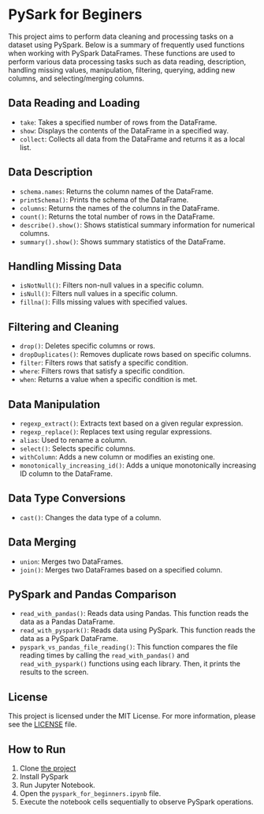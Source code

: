 # PySark for Beginers

This project aims to perform data cleaning and processing tasks on a dataset using PySpark. Below is a summary of frequently used functions when working with PySpark DataFrames. These functions are used to perform various data processing tasks such as data reading, description, handling missing values, manipulation, filtering, querying, adding new columns, and selecting/merging columns.

## Data Reading and Loading

- `take`: Takes a specified number of rows from the DataFrame.
- `show`: Displays the contents of the DataFrame in a specified way.
- `collect`: Collects all data from the DataFrame and returns it as a local list.

## Data Description

- `schema.names`: Returns the column names of the DataFrame.
- `printSchema()`: Prints the schema of the DataFrame.
- `columns`: Returns the names of the columns in the DataFrame.
- `count()`: Returns the total number of rows in the DataFrame.
- `describe().show()`: Shows statistical summary information for numerical columns.
- `summary().show()`: Shows summary statistics of the DataFrame.

## Handling Missing Data

- `isNotNull()`: Filters non-null values in a specific column.
- `isNull()`: Filters null values in a specific column.
- `fillna()`: Fills missing values with specified values.

## Filtering and Cleaning

- `drop()`: Deletes specific columns or rows.
- `dropDuplicates()`: Removes duplicate rows based on specific columns.
- `filter`: Filters rows that satisfy a specific condition.
- `where`: Filters rows that satisfy a specific condition.
- `when`: Returns a value when a specific condition is met.

## Data Manipulation

- `regexp_extract()`: Extracts text based on a given regular expression.
- `regexp_replace()`: Replaces text using regular expressions.
- `alias`: Used to rename a column.
- `select()`: Selects specific columns.
- `withColumn`: Adds a new column or modifies an existing one.
- `monotonically_increasing_id()`: Adds a unique monotonically increasing ID column to the DataFrame.

## Data Type Conversions

- `cast()`: Changes the data type of a column.
  
## Data Merging

- `union`: Merges two DataFrames.
- `join()`: Merges two DataFrames based on a specified column.

## PySpark and Pandas Comparison

- `read_with_pandas()`: Reads data using Pandas. This function reads the data as a Pandas DataFrame.
- `read_with_pyspark()`: Reads data using PySpark. This function reads the data as a PySpark DataFrame.
- `pyspark_vs_pandas_file_reading()`: This function compares the file reading times by calling the `read_with_pandas()` and `read_with_pyspark()` functions using each library. Then, it prints the results to the screen.

## License

This project is licensed under the MIT License. For more information, please see the [LICENSE](LICENSE) file.

## How to Run

1. Clone <a href="https://github.com/EmrullahCelk/PySpark.git">the project</a>
2. Install PySpark
3. Run Jupyter Notebook.
4. Open the `pyspark_for_beginners.ipynb` file.
5. Execute the notebook cells sequentially to observe PySpark operations.

